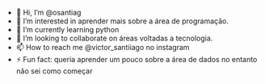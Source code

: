 - 👋 Hi, I’m @osantiag
- 👀 I’m interested in aprender mais sobre a área de programação.
- 🌱 I’m currently learning python
- 💞️ I’m looking to collaborate on áreas voltadas a tecnologia.
- 📫 How to reach me @victor_santiiago no instagram
- ⚡ Fun fact: queria aprender um pouco sobre a área de dados no entanto não sei como começar

<!---
osantiag/osantiag is a ✨ special ✨ repository because its `README.md` (this file) appears on your GitHub profile.
You can click the Preview link to take a look at your changes.
--->
